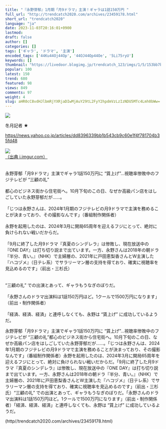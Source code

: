 ```yaml
---
title: "『永野芽郁』1月期「月9ドラマ」主演！ギャラは1話150万円 "
full_url: "http://trendcatch2020.com/archives/23459178.html"
short_url: "trendcatch2020"
language: "ja"
date: 2023-11-03T20:16:01+0900
lastmod: 
draft: false
author: []
categories: []
tags: ['ギャラ', 'ドラマ', '主演']
encoded_tags: ['44Ku44Oj44Op', '44OJ44Op44Oe', '5Li75ryU']
keywords: []
thumbnail: "https://livedoor.blogimg.jp/trendcatch_123/imgs/1/5/153bb7b0.jpg"
popular: 100
latest: 150
trend: 680
featured: 98
views: 849
comments: 97
weight: 4
slug: aHR0cC8vdHJlbmRjYXRjaDIwMjAuY29tL2FyY2hpdmVzLzIzNDU5MTc4Lmh0bWw=
---
```


![](https://livedoor.blogimg.jp/trendcatch_123/imgs/1/5/153bb7b0.jpg)

<div><p>冬月記者 ★ </p><a target='_blank' href='https//news.yahoo.co.jp/articles/dd8396339bb1b543cb9c60e1f4f781704b35fd48'>https//news.yahoo.co.jp/articles/dd8396339bb1b543cb9c60e1f4f781704b35fd48</a> <br> <br> <a href='https//i.imgur.com/9rpIAkg.jpg' target='_blank' class='' id='img_1_1'><img src='https//livedoor.blogimg.jp/trendcatch_123/imgs/e/c/ec4c9215.jpg'><br>（出典 i.imgur.com）<br></a> <br> <br> 永野芽郁「月9ドラマ」主演でギャラ1話150万円に “賃上げ”…視聴率惨敗中のフジテレビが “三顧の礼” <br> <br> 都心のビジネス街から住宅街へ。10月下旬のこの日、なぜか高級パン店をはしごしていた永野芽郁だが……。 <br> <br> 「じつは永野さんは、2024年1月期のフジテレビの月9ドラマで主演を務めることが決まっており、その撮影なんです」（番組制作関係者） <br> <br> 永野を起用したのは、2024年3月に開局65周年を迎えるフジにとって、絶対に負けられない戦いだからだ。 <br> <br> 「9月に終了した月9ドラマ『真夏のシンデレラ』は惨敗し、現在放送中の『ONE DAY』は打ち切り説まで出ています。一方、永野さんは2018年の朝ドラ『半分、青い。』（NHK）で主婦層の、2021年に戸田恵梨香さんとW主演した『ハコヅメ』（日テレ系）でサラリーマン層の支持を得ており、確実に視聴率を見込めるのです」（前出・三杉氏） <br> <br> <br> “三顧の礼” での出演とあって、ギャラもうなぎのぼりだ。 <br> <br> 「永野さんのドラマ出演料は1話150万円ほど。1クールで1500万円になります」（前出・制作関係者） <br> <br> 「経済、経済、経済」と連呼しなくても、永野は “賃上げ” に成功しているようだ。 <p>永野芽郁「月9ドラマ」主演でギャラ1話150万円に “賃上げ”…視聴率惨敗中のフジテレビが “三顧の礼”都心のビジネス街から住宅街へ。10月下旬のこの日、なぜか高級パン店をはしごしていた永野芽郁だが……。「じつは永野さんは、2024年1月期のフジテレビの月9ドラマで主演を務めることが決まっており、その撮影なんです」（番組制作関係者）永野を起用したのは、2024年3月に開局65周年を迎えるフジにとって、絶対に負けられない戦いだからだ。「9月に終了した月9ドラマ『真夏のシンデレラ』は惨敗し、現在放送中の『ONE DAY』は打ち切り説まで出ています。一方、永野さんは2018年の朝ドラ『半分、青い。』（NHK）で主婦層の、2021年に戸田恵梨香さんとW主演した『ハコヅメ』（日テレ系）でサラリーマン層の支持を得ており、確実に視聴率を見込めるのです」（前出・三杉氏）“三顧の礼” での出演とあって、ギャラもうなぎのぼりだ。「永野さんのドラマ出演料は1話150万円ほど。1クールで1500万円になります」（前出・制作関係者）「経済、経済、経済」と連呼しなくても、永野は “賃上げ” に成功しているようだ。</p></div>

(http//trendcatch2020.com/archives/23459178.html)
